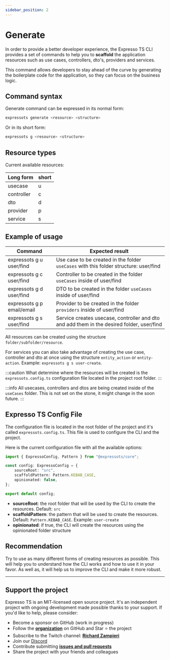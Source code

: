 ```yaml
---
sidebar_position: 2
---
```


# Generate

In order to provide a better developer experience, the Expresso TS CLI provides a set of commands to help you to **scaffold** the application resources such as use cases, controllers, dto's, providers and services.

This command allows developers to stay ahead of the curve by generating the boilerplate code for the application, so they can focus on the business logic.

## Command syntax

Generate command can be expressed in its normal form:

```bash
expressots generate <resource> <structure>
```

Or in its short form:

```bash
expressots g <resource> <structure>
```

## Resource types

Current available resources:

| Long form   | short  |
| ----------- | ------ |
| usecase     | u      |
| controller  | c      |
| dto         | d      |
| provider    | p      |
| service     | s      |

## Example of usage

| Command                       | Expected result  
| ----------------------------- | ----------------------------------------------------------------------------------------- |
| expressots g u user/find      | Use case to be created in the folder `useCases` with this folder structure: user/find     |
| expressots g c user/find      | Controller to be created in the folder `useCases` inside of user/find                     |
| expressots g d user/find      | DTO to be created in the folder `useCases` inside of user/find                            |
| expressots g p email/email    | Provider to be created in the folder `providers` inside of user/find                      |
| expressots g s user/find      | Service creates usecase, controller and dto and add them in the desired folder, user/find |

All resources can be created using the structure `folder/subfolder/resource`.

For services you can also take advantage of creating the use case, controller and dto at once using the structure `entity_action` or `entity-action`. Example: `expressots g s user-create`.

:::caution
What determine where the resources will be created is the `expressots.config.ts` configuration file located in the project root folder.
:::

:::info
All usecases, controllers and dtos are being created inside of the `useCases` folder. This is not set on the stone, it might change in the soon future.
:::

## Expresso TS Config File

The configuration file is located in the root folder of the project and it's called `expressots.config.ts`. This file is used to configure the CLI and the project.

Here is the current configuration file with all the available options:

```typescript
import { ExpressoConfig, Pattern } from "@expressots/core";

const config: ExpressoConfig = {
    sourceRoot: "src",
    scaffoldPattern: Pattern.KEBAB_CASE,
    opinionated: false,
};

export default config;
```

- **sourceRoot**: the root folder that will be used by the CLI to create the resources. Default: `src`
- **scaffoldPattern**: the pattern that will be used to create the resources. Default: `Pattern.KEBAB_CASE`. Example: `user-create`
- **opinionated**: if true, the CLI will create the resources using the opinionated folder structure

## Recommendation

Try to use as many different forms of creating resources as possible. This will help you to understand how the CLI works and how to use it in your favor. As well as, it will help us to improve the CLI and make it more robust.

---

## Support the project

Expresso TS is an MIT-licensed open source project. It's an independent project with ongoing development made possible thanks to your support. If you'd like to help, please consider:

- Become a sponsor on GitHub (work in progress)
- Follow the **[organization](https://github.com/expressots)** on GitHub and Star ⭐ the project
- Subscribe to the Twitch channel: **[Richard Zampieri](https://www.twitch.tv/richardzampieri)**
- Join our [Discord](https://discord.com/invite/PyPJfGK)
- Contribute submitting **[issues and pull requests](https://github.com/expressots/expressots/issues/new/choose)**
- Share the project with your friends and colleagues